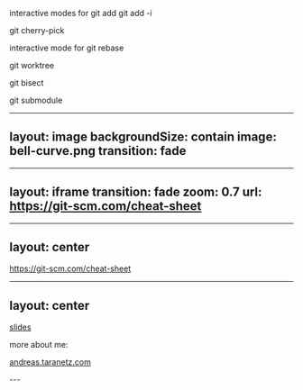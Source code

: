 interactive modes for git add
git add -i

git cherry-pick

interactive mode for git rebase

git worktree

git bisect

git submodule

---
layout: image
backgroundSize: contain
image: bell-curve.png
transition: fade
---

---
layout: iframe
transition: fade
zoom: 0.7
url: https://git-scm.com/cheat-sheet
---

---
layout: center
---

<div class="flex flex-col items-center">
    <QRCode value="https://git-scm.com/cheat-sheet" :size="200" :render-as="svg" :margin="1"/>
</div>

https://git-scm.com/cheat-sheet

---
layout: center
---

<div class="flex flex-col items-center gap-4">
<div class="text-center">
<QRCode value="https://holistic-developer.github.io/git-gud/" :size="200" :render-as="svg" :margin="1"/>

[slides](https://holistic-developer.github.io/git-gud/)
</div>

<div class="text-center">
more about me:

[andreas.taranetz.com](https://andreas.taranetz.com)
</div>
</div>
---